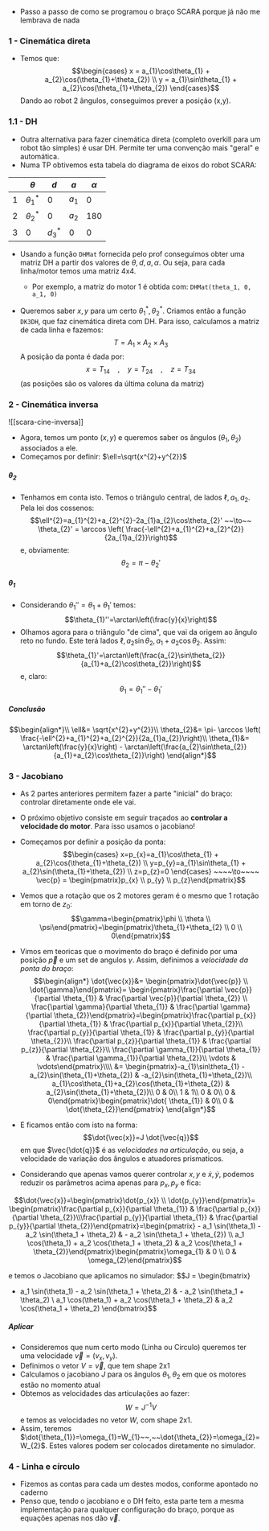 - Passo a passo de como se programou o braço SCARA porque já não me lembrava de nada

### 1 - Cinemática direta
- Temos que:
$$\begin{cases}
x = a_{1}\cos\theta_{1} + a_{2}\cos(\theta_{1}+\theta_{2}) \\
y = a_{1}\sin\theta_{1} + a_{2}\cos(\theta_{1}+\theta_{2})
\end{cases}$$
Dando ao robot 2 ângulos, conseguimos prever a posição (x,y). 

### 1.1 - DH
- Outra alternativa para fazer cinemática direta (completo overkill para um robot tão simples) é usar DH. Permite ter uma convenção mais "geral" e automática.
- Numa TP obtivemos esta tabela do diagrama de eixos do robot SCARA:

|     | $\theta$         | $d$         | $a$     | $\alpha$ |
| --- | ---------------- | ----------- | ------- | -------- |
| 1   | $\theta_{1}^{*}$ | 0           | $a_{1}$ | 0        |
| 2   | $\theta_{2}^{*}$ | 0           | $a_2$   | 180      |
| 3   | 0                | $d_{3}^{*}$ | 0       | 0        |
- Usando a função `DHMat` fornecida pelo prof conseguimos obter uma matriz DH a partir dos valores de $\theta,d,a,\alpha$. Ou seja, para cada linha/motor temos uma matriz 4x4.
    - Por exemplo, a matriz do motor 1 é obtida com: `DHMat(theta_1, 0, a_1, 0)`

- Queremos saber $x,y$ para um certo $\theta_{1}^{*},\theta_{2}^{*}$. Criamos então a função `DK3DH`, que faz cinemática direta com DH. Para isso, calculamos a matriz de cada linha e fazemos: $$T=A_{1} \times A_{2} \times A_{3}$$
A posição da ponta é dada por: $$x= T_{14} ~~~~,~~~~ y=T_{24}~~~~,~~~~ z=T_{34}$$
(as posições são os valores da última coluna da matriz)


### 2 - Cinemática inversa
![[scara-cine-inversa]]
- Agora, temos um ponto $(x,y)$ e queremos saber os ângulos $(\theta_{1},\theta_{2})$ associados a ele. 
- Começamos por definir: $\ell=\sqrt{x^{2}+y^{2}}$

##### $\theta_{2}$
- Tenhamos em conta isto. Temos o triângulo central, de lados $\ell,a_{1},a_{2}$. Pela lei dos cossenos:
$$\ell^{2}=a_{1}^{2}+a_{2}^{2}-2a_{1}a_{2}\cos\theta_{2}' ~~\to~~ \theta_{2}' = \arccos \left( \frac{-\ell^{2}+a_{1}^{2}+a_{2}^{2}}{2a_{1}a_{2}}\right)$$
e, obviamente:
$$\theta_{2}=\pi-\theta_{2}'$$

##### $\theta_{1}$
- Considerando $\theta_{1}''=\theta_{1}+\theta_{1}'$ temos:
$$\theta_{1}''=\arctan\left(\frac{y}{x}\right)$$
- Olhamos agora para o triângulo "de cima", que vai da origem ao ângulo reto no fundo. Este terá lados $\ell,a_{2}\sin\theta_{2},a_{1}+a_{2}\cos\theta_{2}$. Assim:
$$\theta_{1}'=\arctan\left(\frac{a_{2}\sin\theta_{2}}{a_{1}+a_{2}\cos\theta_{2}}\right)$$
e, claro:
$$\theta_{1}=\theta_{1}''-\theta_{1}'$$

##### Conclusão
$$\begin{align*}\\
\ell&= \sqrt{x^{2}+y^{2}}\\
\theta_{2}&= \pi- \arccos \left( \frac{-\ell^{2}+a_{1}^{2}+a_{2}^{2}}{2a_{1}a_{2}}\right)\\
\theta_{1}&= \arctan\left(\frac{y}{x}\right) - \arctan\left(\frac{a_{2}\sin\theta_{2}}{a_{1}+a_{2}\cos\theta_{2}}\right)
\end{align*}$$

### 3 - Jacobiano
- As 2 partes anteriores permitem fazer a parte "inicial" do braço: controlar diretamente onde ele vai. 
- O próximo objetivo consiste em seguir traçados ao **controlar a velocidade do motor**. Para isso usamos o jacobiano!
- Começamos por definir a posição da ponta:
$$\begin{cases}
x=p_{x}=a_{1}\cos\theta_{1} + a_{2}\cos(\theta_{1}+\theta_{2}) \\
y=p_{y}=a_{1}\sin\theta_{1} + a_{2}\sin(\theta_{1}+\theta_{2}) \\
z=p_{z}=0
\end{cases} ~~~~\to~~~~ \vec{p} = \begin{pmatrix}p_{x} \\ p_{y} \\ p_{z}\end{pmatrix}$$
- Vemos que a rotação que os 2 motores geram é o mesmo que 1 rotação em torno de $z_{0}$:
$$\gamma=\begin{pmatrix}\phi \\ \theta \\ \psi\end{pmatrix}=\begin{pmatrix}\theta_{1}+\theta_{2} \\ 0 \\ 0\end{pmatrix}$$
- Vimos em teoricas que o movimento do braço é definido por uma posição $\vec{p}$  e um set de angulos $\gamma$. Assim, definimos a *velocidade da ponta do braço*:
$$\begin{align*}
\dot{\vec{x}}&= \begin{pmatrix}\dot{\vec{p}} \\ \dot{\gamma}\end{pmatrix}= \begin{pmatrix}\frac{\partial \vec{p}}{\partial \theta_{1}}  & \frac{\partial \vec{p}}{\partial \theta_{2}} \\ \frac{\partial \gamma}{\partial \theta_{1}} & \frac{\partial \gamma}{\partial \theta_{2}}\end{pmatrix}=\begin{pmatrix}\frac{\partial p_{x}}{\partial \theta_{1}} & \frac{\partial p_{x}}{\partial \theta_{2}}\\
\frac{\partial p_{y}}{\partial \theta_{1}} & \frac{\partial p_{y}}{\partial \theta_{2}}\\
\frac{\partial p_{z}}{\partial \theta_{1}} & \frac{\partial p_{z}}{\partial \theta_{2}}\\
\frac{\partial \gamma_{1}}{\partial \theta_{1}} & \frac{\partial \gamma_{1}}{\partial \theta_{2}}\\
\vdots & \vdots\end{pmatrix}\\\\
&= \begin{pmatrix}-a_{1}\sin\theta_{1} - a_{2}\sin(\theta_{1}+\theta_{2}) & -a_{2}\sin(\theta_{1}+\theta_{2})\\
a_{1}\cos\theta_{1}+a_{2}\cos(\theta_{1}+\theta_{2})  & a_{2}\sin(\theta_{1}+\theta_{2})\\
0 & 0\\
1 & 1\\
0 & 0\\
0 & 0\end{pmatrix}\begin{pmatrix}\dot{ \theta_{1}} & 0\\
0 & \dot{\theta_{2}}\end{pmatrix}
\end{align*}$$
 
- E ficamos então com isto na forma:
$$\dot{\vec{x}}=J \dot{\vec{q}}$$
em que $\vec{\dot{q}}$ é as *velocidades na articulação*, ou seja, a velocidade de variação dos ângulos e atuadores prismaticos.

- Considerando que apenas vamos querer controlar $x,y$ e $\dot{x},\dot{y}$, podemos reduzir os parâmetros acima apenas para $p_{x},p_{y}$ e fica:

$$\dot{\vec{x}}=\begin{pmatrix}\dot{p_{x}} \\ \dot{p_{y}}\end{pmatrix}= \begin{pmatrix}\frac{\partial p_{x}}{\partial \theta_{1}} & \frac{\partial p_{x}}{\partial \theta_{2}}\\\frac{\partial p_{y}}{\partial \theta_{1}} & \frac{\partial p_{y}}{\partial \theta_{2}}\end{pmatrix}=\begin{pmatrix} - a_1 \sin(\theta_1) - a_2 \sin(\theta_1 + \theta_2) & - a_2 \sin(\theta_1 + \theta_{2}) \\ a_1 \cos(\theta_1) + a_2 \cos(\theta_1 + \theta_2) & a_2 \cos(\theta_1 + \theta_{2)}\end{pmatrix}\begin{pmatrix}\omega_{1} & 0 \\ 0 & \omega_{2}\end{pmatrix}$$

e temos o Jacobiano que aplicamos no simulador:
$$J = \begin{bmatrix}
- a_1 \sin(\theta_1) - a_2 \sin(\theta_1 + \theta_2) & - a_2 \sin(\theta_1 + \theta_2) \\
a_1 \cos(\theta_1) + a_2 \cos(\theta_1 + \theta_2) & a_2 \cos(\theta_1 + \theta_2)
\end{bmatrix}$$

##### Aplicar
- Consideremos que num certo modo (Linha ou Circulo) queremos ter uma velocidade $\vec{v}=(v_{x},v_{y})$. 
- Definimos o vetor $V=\vec{v}$, que tem shape 2x1
- Calculamos o jacobiano $J$ para os ângulos $\theta_{1},\theta_{2}$ em que os motores estão no momento atual
- Obtemos as velocidades das articulações ao fazer:
$$W = J^{-1}V$$
e temos as velocidades no vetor $W$, com shape 2x1.
- Assim, teremos $\dot{\theta_{1}}=\omega_{1}=W_{1}~~,~~\dot{\theta_{2}}=\omega_{2}=W_{2}$. Estes valores podem ser colocados diretamente no simulador.

### 4 - Linha e círculo
- Fizemos as contas para cada um destes modos, conforme apontado no caderno
- Penso que, tendo o jacobiano e o DH feito, esta parte tem a mesma implementação para qualquer configuração do braço, porque as equações apenas nos dão $\vec{v}$.